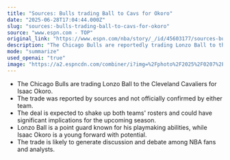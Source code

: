 ```yaml
---
title: "Sources: Bulls trading Ball to Cavs for Okoro"
date: "2025-06-28T17:04:44.000Z"
slug: "sources:-bulls-trading-ball-to-cavs-for-okoro"
source: "www.espn.com - TOP"
original_link: "https://www.espn.com/nba/story/_/id/45603177/sources-bulls-trading-lonzo-ball-cavaliers-isaac-okoro"
description: "The Chicago Bulls are reportedly trading Lonzo Ball to the Cleveland Cavaliers for Isaac Okoro, a deal that could have significant implications for both teams' rosters and is expected to generate discussion among NBA fans and analysts."
mode: "summarize"
used_openai: "true"
image: "https://a2.espncdn.com/combiner/i?img=%2Fphoto%2F2025%2F0207%2Fr1448665_1296x729_16%2D9.jpg"
---
```


- The Chicago Bulls are trading Lonzo Ball to the Cleveland Cavaliers for Isaac Okoro.
- The trade was reported by sources and not officially confirmed by either team.
- The deal is expected to shake up both teams' rosters and could have significant implications for the upcoming season.
- Lonzo Ball is a point guard known for his playmaking abilities, while Isaac Okoro is a young forward with potential.
- The trade is likely to generate discussion and debate among NBA fans and analysts.